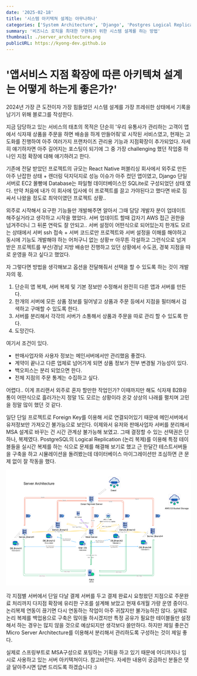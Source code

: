 ```yaml
---
date: '2025-02-18'
title: '시스템 아키텍쳐 설계는 아무나하나'
categories: ['System Architecture', 'Django', 'Postgres Logical Replication']
summary: '비즈니스 로직을 최대한 구현하기 위한 시스템 설계를 하는 방법'
thumbnail: ./server_architecture.png
publicURL: https://kyong-dev.github.io
---
```


# '앱서비스 지점 확장에 따른 아키텍쳐 설계는 어떻게 하는게 좋은가?'

2024년 가장 큰 도전이자 가장 힘들었던 시스템 설계를 가장 프레쉬한 상태에서 기록을 남기기 위해 블로그를 작성한다.

지금 담당하고 있는 서비스의 태초의 목적은 단순히 '우리 유통사가 관리하는 고객이 앱에서 식자재 상품을 주문을 하면 배송을 하게 만들어줘'로 시작된 서비스였고, 현재는 고도화를 진행하여 아주 여러가지 프랜차이즈 관리용 기능과 지점확장이 추가되었다. 자세히 얘기하자면 아주 길어지는 포스팅이 되기에 그 중 가장 challenging 했던 작업중 하나인 지점 확장에 대해 얘기하려고 한다.

기존에 전달 받았던 프로젝트의 규모는 React Native 퍼블리싱 회사에서 외주로 만든 아주 난잡한 상태 + 렌더링 덕지덕지로 성능 이슈가 아주 컸던 앱이였고, Django 단일 서버로 EC2 몰빵에 Database는 파일형 데이터베이스인 SQLite로 구성되었던 상태 였다. 만약 처음에 내가 이 회사에 입사에 이 프로젝트를 끌고 가야된다고 했다면 바로 짐싸서 나왔을 정도로 최악이였던 프로젝트 상황..

외주로 시작해서 요구한 기능들만 개발해주면 알아서 그때 담당 개발자 분이 업데이트 해주실거라고 생각하고 시작을 했었다. 서버 업데이트 할때 갑자기 AWS 접근 권한을 넘겨주더니 그 뒤론 연락도 잘 안되고.. 서버 설정이 어떤식으로 되어있는지 한개도 모르는 상태에서 서버 ssh 접속 + 서버 코드로만 프로젝트와 서버 설정을 이해를 해야하고 동시에 기능도 개발해야 하는 어처구니 없는 상황ㅠ 아무튼 각설하고 그런식으로 넘겨 받은 프로젝트를 부산/경남 지방 배송만 진행하고 있던 상황에서 수도권, 경북 지점을 따로 운영을 하고 싶다고 했었다.

자 그렇다면 방법을 생각해보고 옵션을 전달해줘서 선택을 할 수 있도록 하는 것이 개발자의 몫.

1. 단순히 앱 복제, 서버 복제 및 기본 정보만 수정해서 완전히 다른 앱과 서버를 만든다.
2. 한개의 서버에 모든 상품 정보를 밀어넣고 상품과 주문 등에서 지점을 필터해서 검색하고 구매할 수 있도록 한다.
3. 서버를 분리해서 각각의 서버가 소통해서 상품과 주문을 따로 관리 할 수 있도록 한다.
4. 도망간다.

여기서 조건이 있다.

- 판매사업자와 사용자 정보는 메인서버에서만 관리했음 좋겠다.
- 계약이 끝나고 다른 업체로 넘어가게 되면 상품 정보가 전부 변경될 가능성이 있다.
- 백오피스는 분리 되었으면 한다.
- 전체 지점의 주문 통계는 수집하고 싶다.

어렵다.. 이게 프리랜서 외주로 혼자 할만한 작업인가? 이때까지만 해도 식자재 B2B유통이 어떤식으로 흘러가는지 정말 1도 모르는 상황이라 온갖 상상의 나래를 펼치며 고민을 정말 많이 했던 것 같다.

일단 단일 프로젝트로 Foreign Key를 이용해 서로 연결되어있기 때문에 메인서버에서 유저정보만 가져오긴 불가능으로 보인다. 이제와서 유저와 판매사업자 서버를 분리해서 MSA 설계로 바꾸는 건 시간 관계상 불가능해 보였고. 그때 결정할 수 있는 선택권은 단 하나, 복제였다. PostgreSQL의 Logical Replication (논리 복제)를 이용해 특정 테이블들을 실시간 복제를 하는 식으로 문제를 해결해 보기로 했고 근 한달간 테스트서버들을 구축을 하고 시뮬레이션을 돌려봤는데 데이터베이스 마이그레이션만 조심하면 큰 문제 없이 잘 작동을 했다.

![Server Architecture](./server_architecture.png)

각 지점별 서버에서 단일 다날 결제 서버를 두고 결제 완료시 요청왔던 지점으로 주문완료 처리까지 다지점 확장에 유리한 구조를 설계해 보았고 현재 6개월 가량 운영 중이다. 논리복제 연동이 끊기면 다시 연동하는 작업이 아주 귀찮지만 불가능하진 않다. 실제로 논리 복제를 백업용으로 구축은 많이들 하시겠지만 특정 공유가 필요한 테이블들만 설정해서 하는 경우는 많지 않을 것으로 예상되지만 생각보다 쓸만하다. 하지만 제일 좋은건 Micro Server Architecture를 이용해서 분리해서 관리하도록 구성하는 것이 제일 좋다.

실제로 스프링부트로 MSA구성으로 포팅하는 기획을 하고 있기 때문에 어디까지나 임시로 사용하고 있는 서버 아키텍쳐이다. 참고바란다. 자세한 내용이 궁금하신 분들은 댓글 달아주시면 답변 드리도록 하겠습니다 :)




